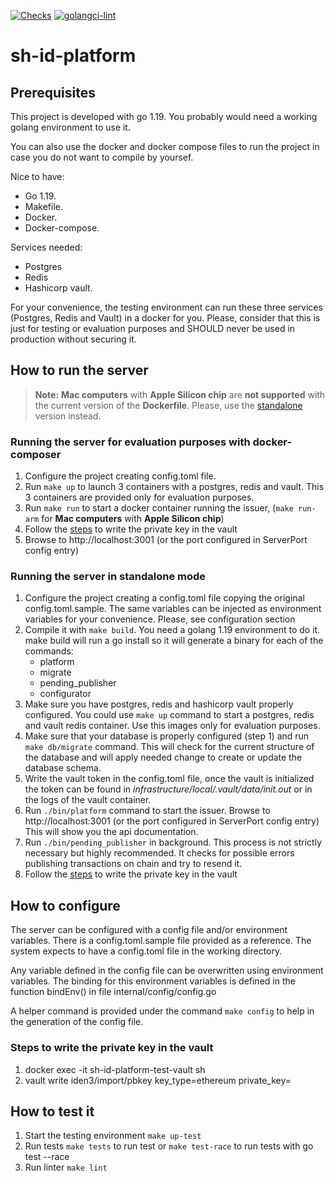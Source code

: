 [![Checks](https://github.com/0xPolygonID/sh-id-platform/actions/workflows/checks.yml/badge.svg)](https://github.com/0xPolygonID/sh-id-platform/actions/workflows/checks.yml)
[![golangci-lint](https://github.com/0xPolygonID/sh-id-platform/actions/workflows/golangci-lint.yml/badge.svg)](https://github.com/0xPolygonID/sh-id-platform/actions/workflows/golangci-lint.yml)

# sh-id-platform

## Prerequisites
This project is developed with go 1.19. You probably would need a working golang environment to use it. 

You can also use the docker and docker compose files to run the project in case you do not want to compile by yoursef.

Nice to have:
- Go 1.19.
- Makefile.
- Docker.
- Docker-compose.

Services needed:
- Postgres
- Redis
- Hashicorp vault.

For your convenience, the testing environment can run these three services (Postgres, Redis and Vault)  in a docker 
for you. Please, consider that this is just for testing or evaluation purposes and SHOULD never be used in production without
securing it.

## How to run the server

> **Note:**
> **Mac computers** with **Apple Silicon chip** are **not supported** with the current version of the **Dockerfile**. Please, use the [standalone](#running-the-server-for-evaluation-purposes-with-docker-composer) version instead.

### Running the server for evaluation purposes with docker-composer
1) Configure the project creating config.toml file.
2) Run `make up` to launch 3 containers with a postgres, redis and vault. This 3 containers are provided only for
evaluation purposes. 
3) Run `make run` to start a docker container running the issuer, (`make run-arm` for **Mac computers** with **Apple Silicon chip**)
4) Follow the [steps](#steps-to-write-the-private-key-in-the-vault) to write the private key in the vault 
5) Browse to http://localhost:3001 (or the port configured in ServerPort config entry)


### Running the server in standalone mode

1) Configure the project creating a config.toml file copying the original config.toml.sample. The same variables can be
   injected as environment variables for your convenience. Please, see configuration section
2) Compile it with `make build`. You need a golang 1.19 environment to do it. make build will run a go install so
it will generate a binary for each of the commands:
    - platform
    - migrate
    - pending_publisher
    - configurator
3) Make sure you have postgres, redis and hashicorp vault properly configured. You could use `make up` command to start
a postgres, redis and vault redis container. Use this images only for evaluation purposes.
4) Make sure that your database is properly configured (step 1) and run `make db/migrate` command. This will check for the
current structure of the database and will apply needed change to create or update the database schema.
5) Write the vault token in the config.toml file, once the vault is initialized the token can be found in _infrastructure/local/.vault/data/init.out_ or in the logs of the vault container.
6) Run `./bin/platform` command to start the issuer. Browse to http://localhost:3001 (or the port configured in ServerPort config entry)
This will show you the api documentation.
7) Run `./bin/pending_publisher` in background. This process is not strictly necessary but highly recommended. 
It checks for possible errors publishing transactions on chain and try to resend it.
8) Follow the [steps](#steps-to-write-the-private-key-in-the-vault) to write the private key in the vault

## How to configure
The server can be configured with a config file and/or environment variables. There is a config.toml.sample file provided
as a reference. The system expects to have a config.toml file in the working directory. 

Any variable defined in the config file can be overwritten using environment variables. The binding 
for this environment variables is defined in the function bindEnv() in file internal/config/config.go

A helper command is provided under the command `make config` to help in the generation of the config file. 

### Steps to write the private key in the vault
1. docker exec -it sh-id-platform-test-vault sh
2. vault write iden3/import/pbkey key_type=ethereum private_key=<privkey>

## How to test it
1) Start the testing environment 
``make up-test``
2) Run tests
``make tests`` to run test or ``make test-race`` to run tests with go test --race
3) Run linter
``make lint``
